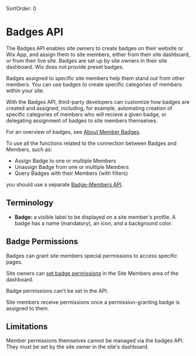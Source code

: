 SortOrder: 0
# Badges API

The Badges API enables site owners to create badges on their website or Wix App, and assign them to site members, either from their site dashboard, or from their live site. Badges are set up by site owners in their site dashboard. Wix does not provide preset badges.

Badges assigned to specific site members help them stand out from other members. You can use badges to create specific categories of members within your site.

With the Badges API, third-party developers can customize how badges are created and assigned, including, for example, automating creation of specific categories of members who will recieve a given badge, or delegating assignment of badges to site members themselves.

For an overview of badges, see [About Member Badges](https://support.wix.com/en/article/about-member-badges).

To use all the functions related to the connection between Badges and Members,
such as:
- Assign Badge to one or multiple Members
- Unassign Badge from one or multiple Members
- Query Badges with their Members (with filters)

you should use a separate [Badge-Members API]().


## Terminology

- **Badge:** a visible label to be displayed on a site member's profile. A badge has a name (mandatory), an icon, and a background color.

## Badge Permissions
Badges can grant site members special permissions to access specific pages.

Site owners can [set badge permissions](https://support.wix.com/en/article/setting-permissions-for-a-member-badge) in the Site Members area of the dashboard.

Badge permissions can't be set in the API.

Site members receive permissions once a permission-granting badge is assigned to them.


## Limitations

Member permissions themselves cannot be managed via the badges API. They must be set by the site owner in the site's dashboard.
